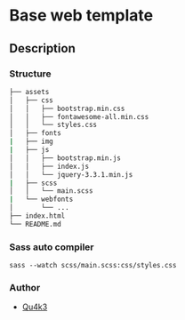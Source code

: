 # Base web template

## Description

### Structure

```bash
├── assets
│   ├── css
│   │   ├── bootstrap.min.css
│   │   ├── fontawesome-all.min.css
│   │   └── styles.css
│   ├── fonts
|   ├── img
|   ├── js
│   │   ├── bootstrap.min.js
│   │   ├── index.js
│   │   └── jquery-3.3.1.min.js
|   ├── scss
│   │   └── main.scss
|   └── webfonts
│       └── ...
├── index.html
└── README.md
```

### Sass auto compiler

```
sass --watch scss/main.scss:css/styles.css 
```

### Author

- [Qu4k3](https://github.com/Qu4k3)